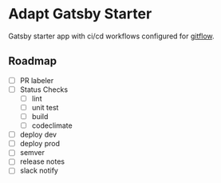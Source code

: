 # Adapt Gatsby Starter

Gatsby starter app with ci/cd workflows configured for [gitflow](https://www.atlassian.com/git/tutorials/comparing-workflows/gitflow-workflow).

## Roadmap

- [ ] PR labeler
- [ ] Status Checks
  - [ ] lint
  - [ ] unit test
  - [ ] build
  - [ ] codeclimate
- [ ] deploy dev
- [ ] deploy prod
- [ ] semver
- [ ] release notes
- [ ] slack notify
